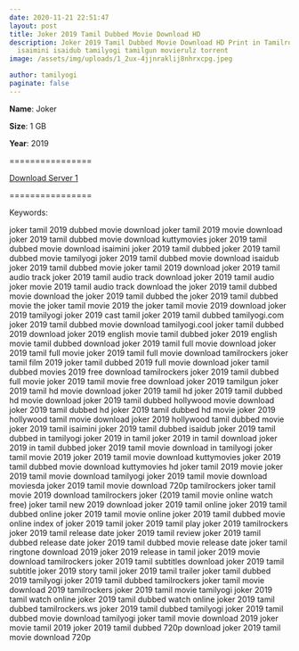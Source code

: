 ```yaml
---
date: 2020-11-21 22:51:47
layout: post
title: Joker 2019 Tamil Dubbed Movie Download HD
description: Joker 2019 Tamil Dubbed Movie Download HD Print in Tamilrockers
  isaimini isaidub tamilyogi tamilgun movierulz torrent
image: /assets/img/uploads/1_2ux-4jjnraklij8nhrxcpg.jpeg

author: tamilyogi
paginate: false
---
```

**Name**: Joker

**Size**: 1 GB

**Year**: 2019

\================

[Download Server 1](https://drive.unblocked.workers.dev/(%2520Telegram%2520%40tadubs%2520)%2520Joker.2019.720p.BRRip.Tamil.Dub.Dual-Audio.x264-Tentrockers.mkv?rootId=0AJtZkTkXLBuYUk9PVA)

[](https://drive.unblocked.workers.dev/(%2520Telegram%2520%40tadubs%2520)%2520Joker.2019.720p.BRRip.Tamil.Dub.Dual-Audio.x264-Tentrockers.mkv?rootId=0AJtZkTkXLBuYUk9PVA)================



Keywords:

joker tamil 2019 dubbed movie download
joker tamil 2019 movie download
joker 2019 tamil dubbed movie download kuttymovies
joker 2019 tamil dubbed movie download isaimini
joker 2019 tamil dubbed
joker 2019 tamil dubbed movie tamilyogi
joker 2019 tamil dubbed movie download isaidub
joker 2019 tamil dubbed movie
joker tamil 2019 download
joker 2019 tamil audio track
joker 2019 tamil audio track download
joker 2019 tamil audio
joker movie 2019 tamil audio track download
the joker 2019 tamil dubbed movie download
the joker 2019 tamil dubbed
the joker 2019 tamil dubbed movie
the joker tamil movie 2019
the joker tamil movie 2019 download
joker 2019 tamilyogi
joker 2019 cast tamil
joker 2019 tamil dubbed tamilyogi.com
joker 2019 tamil dubbed movie download tamilyogi.cool
joker tamil dubbed 2019 download
joker 2019 english movie tamil dubbed
joker 2019 english movie tamil dubbed download
joker 2019 tamil full movie download
joker 2019 tamil full movie
joker 2019 tamil full movie download tamilrockers
joker tamil film 2019
joker tamil dubbed 2019 full movie download
joker tamil dubbed movies 2019 free download tamilrockers
joker 2019 tamil dubbed full movie
joker 2019 tamil movie free download
joker 2019 tamilgun
joker 2019 tamil hd movie download
joker 2019 tamil hd
joker 2019 tamil dubbed hd movie download
joker 2019 tamil dubbed hollywood movie download
joker 2019 tamil dubbed hd
joker 2019 tamil dubbed hd movie
joker 2019 hollywood tamil movie download
joker 2019 hollywood tamil dubbed movie
joker 2019 tamil isaimini
joker 2019 tamil dubbed isaidub
joker 2019 tamil dubbed in tamilyogi
joker 2019 in tamil
joker 2019 in tamil download
joker 2019 in tamil dubbed
joker 2019 tamil movie download in tamilyogi
joker tamil movie 2019
joker 2019 tamil movie download kuttymovies
joker 2019 tamil dubbed movie download kuttymovies hd
joker tamil 2019 movie
joker 2019 tamil movie download tamilyogi
joker 2019 tamil movie download moviesda
joker 2019 tamil movie download 720p tamilrockers
joker tamil movie 2019 download tamilrockers
joker (2019 tamil movie online watch free)
joker tamil new 2019 download
joker 2019 tamil online
joker 2019 tamil dubbed online
joker 2019 tamil movie online
joker 2019 tamil dubbed movie online
index of joker 2019 tamil
joker 2019 tamil play
joker 2019 tamilrockers
joker 2019 tamil release date
joker 2019 tamil review
joker 2019 tamil dubbed release date
joker 2019 tamil dubbed movie release date
joker tamil ringtone download 2019
joker 2019 release in tamil
joker 2019 movie download tamilrockers
joker 2019 tamil subtitles download
joker 2019 tamil subtitle
joker 2019 story tamil
joker 2019 tamil trailer
joker tamil dubbed 2019 tamilyogi
joker 2019 tamil dubbed tamilrockers
joker tamil movie download 2019 tamilrockers
joker 2019 tamil movie tamilyogi
joker 2019 tamil watch online
joker 2019 tamil dubbed watch online
joker 2019 tamil dubbed tamilrockers.ws
joker 2019 tamil dubbed tamilyogi
joker 2019 tamil dubbed movie download tamilyogi
joker tamil movie download 2019
joker movie tamil 2019
joker 2019 tamil dubbed 720p download
joker 2019 tamil movie download 720p